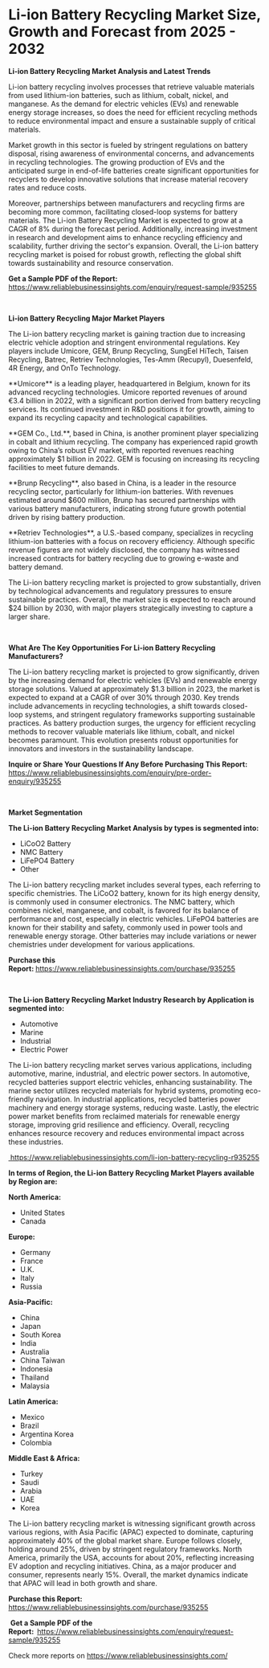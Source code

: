 <p><h1>Li-ion Battery Recycling Market Size, Growth and Forecast from 2025 - 2032</h1></p><p><strong>Li-ion Battery Recycling Market Analysis and Latest Trends</strong></p>
<p><p>Li-ion battery recycling involves processes that retrieve valuable materials from used lithium-ion batteries, such as lithium, cobalt, nickel, and manganese. As the demand for electric vehicles (EVs) and renewable energy storage increases, so does the need for efficient recycling methods to reduce environmental impact and ensure a sustainable supply of critical materials. </p><p>Market growth in this sector is fueled by stringent regulations on battery disposal, rising awareness of environmental concerns, and advancements in recycling technologies. The growing production of EVs and the anticipated surge in end-of-life batteries create significant opportunities for recyclers to develop innovative solutions that increase material recovery rates and reduce costs.</p><p>Moreover, partnerships between manufacturers and recycling firms are becoming more common, facilitating closed-loop systems for battery materials. The Li-ion Battery Recycling Market is expected to grow at a CAGR of 8% during the forecast period. Additionally, increasing investment in research and development aims to enhance recycling efficiency and scalability, further driving the sector's expansion. Overall, the Li-ion battery recycling market is poised for robust growth, reflecting the global shift towards sustainability and resource conservation.</p></p>
<p><strong>Get a Sample PDF of the Report:&nbsp;</strong> <a href="https://www.reliablebusinessinsights.com/enquiry/request-sample/935255?utm_campaign=2459&utm_medium=2&utm_source=Github&utm_content=ia&utm_term=14022025&utm_id=li-ion-battery-recycling">https://www.reliablebusinessinsights.com/enquiry/request-sample/935255</a></p>
<p>&nbsp;</p>
<p><strong>Li-ion Battery Recycling Major Market Players</strong></p>
<p><p>The Li-ion battery recycling market is gaining traction due to increasing electric vehicle adoption and stringent environmental regulations. Key players include Umicore, GEM, Brunp Recycling, SungEel HiTech, Taisen Recycling, Batrec, Retriev Technologies, Tes-Amm (Recupyl), Duesenfeld, 4R Energy, and OnTo Technology.</p><p>**Umicore** is a leading player, headquartered in Belgium, known for its advanced recycling technologies. Umicore reported revenues of around €3.4 billion in 2022, with a significant portion derived from battery recycling services. Its continued investment in R&D positions it for growth, aiming to expand its recycling capacity and technological capabilities.</p><p>**GEM Co., Ltd.**, based in China, is another prominent player specializing in cobalt and lithium recycling. The company has experienced rapid growth owing to China’s robust EV market, with reported revenues reaching approximately $1 billion in 2022. GEM is focusing on increasing its recycling facilities to meet future demands.</p><p>**Brunp Recycling**, also based in China, is a leader in the resource recycling sector, particularly for lithium-ion batteries. With revenues estimated around $600 million, Brunp has secured partnerships with various battery manufacturers, indicating strong future growth potential driven by rising battery production.</p><p>**Retriev Technologies**, a U.S.-based company, specializes in recycling lithium-ion batteries with a focus on recovery efficiency. Although specific revenue figures are not widely disclosed, the company has witnessed increased contracts for battery recycling due to growing e-waste and battery demand.</p><p>The Li-ion battery recycling market is projected to grow substantially, driven by technological advancements and regulatory pressures to ensure sustainable practices. Overall, the market size is expected to reach around $24 billion by 2030, with major players strategically investing to capture a larger share.</p></p>
<p>&nbsp;</p>
<p><strong>What Are The Key Opportunities For Li-ion Battery Recycling Manufacturers?</strong></p>
<p><p>The Li-ion battery recycling market is projected to grow significantly, driven by the increasing demand for electric vehicles (EVs) and renewable energy storage solutions. Valued at approximately $1.3 billion in 2023, the market is expected to expand at a CAGR of over 30% through 2030. Key trends include advancements in recycling technologies, a shift towards closed-loop systems, and stringent regulatory frameworks supporting sustainable practices. As battery production surges, the urgency for efficient recycling methods to recover valuable materials like lithium, cobalt, and nickel becomes paramount. This evolution presents robust opportunities for innovators and investors in the sustainability landscape.</p></p>
<p><strong>Inquire or Share Your Questions If Any Before Purchasing This Report:</strong> <a href="https://www.reliablebusinessinsights.com/enquiry/pre-order-enquiry/935255?utm_campaign=2459&utm_medium=2&utm_source=Github&utm_content=ia&utm_term=14022025&utm_id=li-ion-battery-recycling">https://www.reliablebusinessinsights.com/enquiry/pre-order-enquiry/935255</a></p>
<p>&nbsp;</p>
<p><strong>Market Segmentation</strong></p>
<p><strong>The Li-ion Battery Recycling Market Analysis by types is segmented into:</strong></p>
<p><ul><li>LiCoO2 Battery</li><li>NMC Battery</li><li>LiFePO4 Battery</li><li>Other</li></ul></p>
<p><p>The Li-ion battery recycling market includes several types, each referring to specific chemistries. The LiCoO2 battery, known for its high energy density, is commonly used in consumer electronics. The NMC battery, which combines nickel, manganese, and cobalt, is favored for its balance of performance and cost, especially in electric vehicles. LiFePO4 batteries are known for their stability and safety, commonly used in power tools and renewable energy storage. Other batteries may include variations or newer chemistries under development for various applications.</p></p>
<p><strong>Purchase this Report:&nbsp;</strong><a href="https://www.reliablebusinessinsights.com/purchase/935255?utm_campaign=2459&utm_medium=2&utm_source=Github&utm_content=ia&utm_term=14022025&utm_id=li-ion-battery-recycling">https://www.reliablebusinessinsights.com/purchase/935255</a></p>
<p>&nbsp;</p>
<p><strong>The Li-ion Battery Recycling Market Industry Research by Application is segmented into:</strong></p>
<p><ul><li>Automotive</li><li>Marine</li><li>Industrial</li><li>Electric Power</li></ul></p>
<p><p>The Li-ion battery recycling market serves various applications, including automotive, marine, industrial, and electric power sectors. In automotive, recycled batteries support electric vehicles, enhancing sustainability. The marine sector utilizes recycled materials for hybrid systems, promoting eco-friendly navigation. In industrial applications, recycled batteries power machinery and energy storage systems, reducing waste. Lastly, the electric power market benefits from reclaimed materials for renewable energy storage, improving grid resilience and efficiency. Overall, recycling enhances resource recovery and reduces environmental impact across these industries.</p></p>
<p><a href="https://www.reliablebusinessinsights.com/li-ion-battery-recycling-r935255?utm_campaign=2459&utm_medium=2&utm_source=Github&utm_content=ia&utm_term=14022025&utm_id=li-ion-battery-recycling">&nbsp;https://www.reliablebusinessinsights.com/li-ion-battery-recycling-r935255</a></p>
<p><strong>In terms of Region, the Li-ion Battery Recycling Market Players available by Region are:</strong></p>
<p>
    <p> <strong> North America: </strong>
        <ul>
            <li>United States</li>
            <li>Canada</li>
        </ul>
        </p> 
    <p> <strong> Europe: </strong>
        <ul>
            <li>Germany</li>
            <li>France</li>
            <li>U.K.</li>
            <li>Italy</li>
            <li>Russia</li>
        </ul>
        </p> 
    <p> <strong> Asia-Pacific: </strong>
        <ul>
            <li>China</li>
            <li>Japan</li>
            <li>South Korea</li>
            <li>India</li>
            <li>Australia</li>
            <li>China Taiwan</li>
            <li>Indonesia</li>
            <li>Thailand</li>
            <li>Malaysia</li>
        </ul>
        </p> 
    <p> <strong> Latin America: </strong>
        <ul>
            <li>Mexico</li>
            <li>Brazil</li>
            <li>Argentina Korea</li>
            <li>Colombia</li>
        </ul>
        </p> 
    <p> <strong> Middle East & Africa: </strong>
        <ul>
            <li>Turkey</li>
            <li>Saudi</li>
            <li>Arabia</li>
            <li>UAE</li>
            <li>Korea</li>
        </ul>
    </p>
    </p>
<p><p>The Li-ion battery recycling market is witnessing significant growth across various regions, with Asia Pacific (APAC) expected to dominate, capturing approximately 40% of the global market share. Europe follows closely, holding around 25%, driven by stringent regulatory frameworks. North America, primarily the USA, accounts for about 20%, reflecting increasing EV adoption and recycling initiatives. China, as a major producer and consumer, represents nearly 15%. Overall, the market dynamics indicate that APAC will lead in both growth and share.</p></p>
<p><strong>Purchase this Report: </strong><a href="https://www.reliablebusinessinsights.com/purchase/935255?utm_campaign=2459&utm_medium=2&utm_source=Github&utm_content=ia&utm_term=14022025&utm_id=li-ion-battery-recycling">https://www.reliablebusinessinsights.com/purchase/935255</a></p>
<p>&nbsp;<strong>Get a Sample PDF of the Report:&nbsp;&nbsp;</strong><a href="https://www.reliablebusinessinsights.com/enquiry/request-sample/935255?utm_campaign=2459&utm_medium=2&utm_source=Github&utm_content=ia&utm_term=14022025&utm_id=li-ion-battery-recycling">https://www.reliablebusinessinsights.com/enquiry/request-sample/935255</a></p>
<p><strong></strong></p>
<p>Check more reports on <a href="https://www.reliablebusinessinsights.com/?utm_campaign=2459&utm_medium=2&utm_source=Github&utm_content=ia&utm_term=14022025&utm_id=li-ion-battery-recycling">https://www.reliablebusinessinsights.com/</a></p>